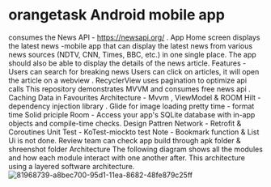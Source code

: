 # orangetask Android mobile app 
consumes the News API - https://newsapi.org/ . App Home screen displays the latest news
-mobile app that can display the latest news from various news sources (NDTV, CNN, Times, BBC, etc.) in one single place. The app should also be able to display the details of the news article.
Features -
Users can search for breaking news
Users can click on articles, it will open the article on a webview .
RecyclerView uses pagination to optimize api calls
This repository demonstrates MVVM and consumes free news api .
Caching Data in Favourites
Architecture - Mvvm , ViewModel & ROOM
Hilt - dependency injection library .
Glide for image loading
pretty time - format time
Solid priciple
Room - Access your app's SQLite database with in-app objects and compile-time checks.
Design Pattren
Network - Retrofit & Coroutines
Unit Test - KoTest-miockto test
Note - Bookmark function & List Ui is not done. Review team can check app build through apk folder & shreenshot folder
Architecture
The following diagram shows all the modules and how each module interact with one another after. This architecture using a layered software architecture. 
![81968739-a8bec700-95d1-11ea-8682-48fe879c25ff](https://github.com/engmohamed22/orangetask/assets/28671182/f373aa31-e4b7-4c39-a4a0-a14caf84e44b)
